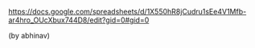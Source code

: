 https://docs.google.com/spreadsheets/d/1X550hR8jCudru1sEe4V1Mfb-ar4hro_OUcXbux744D8/edit?gid=0#gid=0

(by abhinav)
